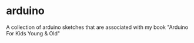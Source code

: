arduino
=======

A collection of arduino sketches that are associated with my book "Arduino For Kids Young &amp; Old"
